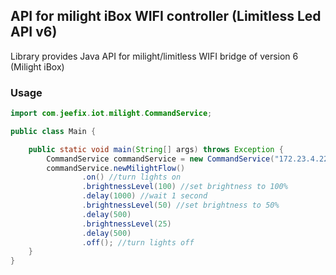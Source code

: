 ## API for milight iBox WIFI controller (Limitless Led API v6)
Library provides Java API for milight/limitless WIFI bridge  of version 6 (Milight iBox)

### Usage
```java
import com.jeefix.iot.milight.CommandService;

public class Main {

    public static void main(String[] args) throws Exception {
        CommandService commandService = new CommandService("172.23.4.225", 0); //set bridge IP, zone number
        commandService.newMilightFlow()
                .on() //turn lights on
                .brightnessLevel(100) //set brightness to 100%
                .delay(1000) //wait 1 second
                .brightnessLevel(50) //set brightness to 50%
                .delay(500)
                .brightnessLevel(25)
                .delay(500)
                .off(); //turn lights off
    }
}
```
